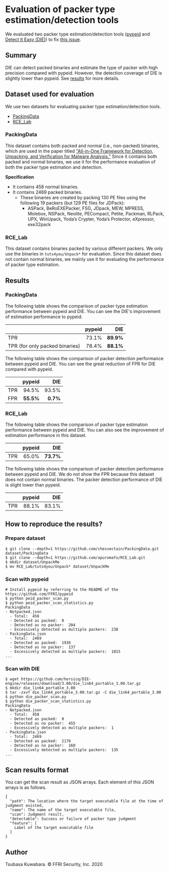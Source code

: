 # Evaluation of packer type estimation/detection tools

We evaluated two packer type estimation/detection tools ([pypeid](https://github.com/FFRI/pypeid) and [Detect It Easy (DIE)](https://github.com/horsicq/Detect-It-Easy)) to fix [this issue](https://github.com/FFRI/ffridataset-scripts/issues/1).

## Summary

DIE can detect packed binaries and estimate the type of packer with high precision compared with pypeid. However, the detection coverage of DIE is slightly lower than pypeid. See [results](#Results) for more details.

## Dataset used for evaluation

We use two datasets for evaluating packer type estimation/detection tools.

- [PackingData](https://github.com/chesvectain/PackingData)
- [RCE_Lab](https://github.com/apuromafo/RCE_Lab)

### PackingData

This dataset contains both packed and normal (i.e., non-packed) binaries, which are used in the paper titled ["All-in-One Framework for Detection, Unpacking, and Verification for Malware Analysis."](https://www.hindawi.com/journals/scn/2019/5278137/) Since it contains both packed and normal binaries, we use it for the performance evaluation of both the packer type estimation and detection.

**Specification**

- It contains 458 normal binaries.
- It contains 2469 packed binaries.
    - These binaries are created by packing 130 PE files using the following 19 packers (but 129 PE files for JDPack):
        - ASPack, BeRoEXEPacker, FSG, JDpack, MEW, MPRESS, Molebox, NSPack, Neolite, PECompact, Petite, Packman, RLPack, UPX, WinUpack, Yoda’s Crypter, Yoda’s Protector, eXpressor, exe32pack

### RCE_Lab

This dataset contains binaries packed by various different packers. We only use the binaries in `tuts4you/Unpack*` for evaluation. Since this dataset does not contain normal binaries, we mainly use it for evaluating the performance of packer type estimation.

## Results

### PackingData

The following table shows the comparison of packer type estimation performance between pypeid and DIE. You can see the DIE's improvement of estimation performance to pypeid.

|     | pypeid | DIE   |
| --- | -----: | ----: |
| TPR | 73.1%  | **89.9%** |
| TPR (for only packed binaries) | 78.4%  | **88.1%** |

The following table shows the comparison of packer detection performance between pypeid and DIE. You can see the great reduction of FPR for DIE compared with pypeid.

|     | pypeid | DIE   |
| --- | -----: | ----: |
| TPR | 94.5%  | 93.5% |
| FPR | **55.5%**  | **0.7%** |

### RCE_Lab

The following table shows the comparison of packer type estimation performance between pypeid and DIE. You can also see the improvement of estimation performance in this dataset.

|      | pypeid | DIE   |
| ---- | -----: | ----: |
| TPR  | 65.0%  | **73.7%** |

The following table shows the comparison of packer detection performance between pypeid and DIE. We do not show the FPR because this dataset does not contain normal binaries. The packer detection performance of DIE is slight lower than pypeid.

|     | pypeid |  DIE  |
| --- | -----: | ----: |
| TPR | 88.1%  | 83.1% |

## How to reproduce the results?

### Prepare dataset

```
$ git clone --depth=1 https://github.com/chesvectain/PackingData.git dataset/PackingData
$ git clone --depth=1 https://github.com/apuromafo/RCE_Lab.git
$ mkdir dataset/UnpackMe
$ mv RCE_Lab/tuts4you/Unpack* dataset/UnpackMe
```

### Scan with pypeid

```
# Install pypeid by referring to the README of the https://github.com/FFRI/pypeid
$ python peid_packer_scan.py
$ python peid_packer_scan_statistics.py
PackingData
- Notpacked.json
  - Total:  458
  - Detected as packed:  0
  - Detected as no packer:  204
  - Excessively detected as multiple packers:  238
- PackingData.json
  - Total:  2469
  - Detected as packed:  1936
  - Detected as no packer:  137
  - Excessively detected as multiple packers:  1815
...
```

### Scan with DIE

```
$ wget https://github.com/horsicq/DIE-engine/releases/download/3.00/die_lin64_portable_3.00.tar.gz
$ mkdir die_lin64_portable_3.00
$ tar -zxvf die_lin64_portable_3.00.tar.gz -C die_lin64_portable_3.00
$ python die_packer_scan.py
$ python die_packer_scan_statistics.py
PackingData
- Notpacked.json
  - Total:  458
  - Detected as packed:  0
  - Detected as no packer:  455
  - Excessively detected as multiple packers:  1
- PackingData.json
  - Total:  2469
  - Detected as packed:  2176
  - Detected as no packer:  160
  - Excessively detected as multiple packers:  135
...
```

## Scan results format

You can get the scan result as JSON arrays. Each element of this JSON arrays is as follows.

```
{
  "path": The location where the target executable file at the time of judgment existed,
  "name": The name of the target executable file,
  "scan": Judgment result,
  "detectable": Success or failure of packer type judgment
  "feature": [
    Label of the target executable file
  ]
}
```

## Author

Tsubasa Kuwabara. © FFRI Security, Inc. 2020
